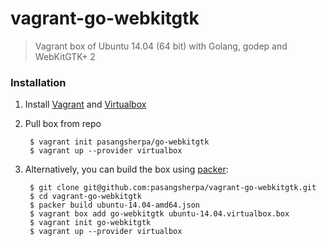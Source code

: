 # vagrant-go-webkitgtk
> Vagrant box of Ubuntu 14.04 (64 bit) with Golang, godep and WebKitGTK+ 2

### Installation

1. Install [Vagrant](https://www.vagrantup.com) and [Virtualbox](https://www.virtualbox.org/wiki/Downloads)

2. Pull box from repo 

        $ vagrant init pasangsherpa/go-webkitgtk
        $ vagrant up --provider virtualbox


3. Alternatively, you can build the box using [packer](https://www.packer.io/intro/getting-started/setup.html): 
    
        $ git clone git@github.com:pasangsherpa/vagrant-go-webkitgtk.git
        $ cd vagrant-go-webkitgtk
        $ packer build ubuntu-14.04-amd64.json
        $ vagrant box add go-webkitgtk ubuntu-14.04.virtualbox.box
        $ vagrant init go-webkitgtk
        $ vagrant up --provider virtualbox
